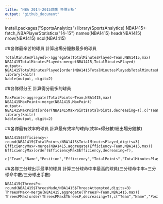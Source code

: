```yaml
---
title: "NBA 2014-2015球季 各隊分析"
output: "github_document"
---
```


install.packages("SportsAnalytics")
library(SportsAnalytics)
NBA1415<-fetch_NBAPlayerStatistics("14-15")
names(NBA1415)
head(NBA1415)
nrow(NBA1415)
ncol(NBA1415)


##各隊最辛苦的球員
計算出場分鐘數最多的球員
```{r echo=T}
TotalMinutesPlayedl<-aggregate(TotalMinutesPlayed~Team,NBA1415,max)
NBA1415TotalMinutesPlayed<-merge(NBA1415,TotalMinutesPlayed)
output<-NBA1415TotalMinutesPlayed[order(NBA1415TotalMinutesPlayed$TotalMinutesPlayed,decreasing=T),c("Team","Name","TotalMinutesPlayed")]
library(knitr)
kable(output, digit=2)
```


##各隊得分王
計算得分最多的球員
```{r echo=T}
MaxPoint<-aggregate(TotalPoints~Team,NBA1415,max)
NBA1415MaxPoint<-merge(NBA1415,MaxPoint)
output<-NBA1415MaxPoint[order(NBA1415MaxPoint$TotalPoints,decreasing=T),c("Team","Name","TotalPoints")]
library(knitr)
kable(output, digit=2)
```


##各隊最有效率的球員
計算最有效率的球員(效率=得分數/總出場分鐘數)
```{r echo=T}
NBA1415$Efficiency<-round(NBA1415$TotalPoints/NBA1415$TotalMinutesPlayed,digits=3)
EfficiencyMax<-merge(NBA1415,aggregate(Efficiency~Team,NBA1415,max))
EfficiencyMax[order(EfficiencyMax$Efficiency,decreasing=T),
    c("Team","Name","Position","Efficiency","TotalPoints","TotalMinutesPlayed")]
```


##各隊三分球出手最準的球員 
計算三分球命中率最高的球員(三分球命中率=三分球命中數/三分球出手數)
```{r echo=T}
NBA1415$ThreesP<-round(NBA1415$ThreesMade/NBA1415$ThreesAttempted,digits=3)
ThreesPMax<-merge(NBA1415,aggregate(ThreesP~Team,NBA1415,max))
ThreesPMax[order(ThreesPMax$ThreesP,decreasing=T),c("Team","Name","Position","ThreesP","ThreesMade")]
```